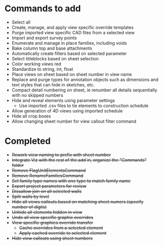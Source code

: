 # Commands to add

+ Select all
+ Create, manage, and apply view specific override templates
+ Purge imported view specific CAD files from a selected view
+ Import and export survey points
+ Enumerate and manage in place families, including voids
+ Bake column top and base attachments
+ Automatically create filters based on selected parameter
+ Select titleblocks based on sheet selection
+ Color working views red
+ Standardize to string, int, float
+ Place views on sheet based on sheet number in view name
+ Replace and purge types for annotation objects such as dimensions and text styles that can hide in sketches, etc.
+ Compact detail numbering on sheet, ie renumber all details sequentially with no skipped numbers
+ Hide and reveal elements using parameter settings
    - Use imported .csv files to tie elements to construction schedule
+ Allow generation of 4D views using imported schedule
+ Hide all crop boxes
+ Allow changing sheet number for view callout filter command

# Completed

+ ~~Rework view naming to prefix with sheet number~~
+ ~~Integrate Viz with the rest of the add in, organize the "Commands" folder~~
+ ~~Remove FlagUnitElementsCommand~~
+ ~~Remove RenameFamiliesCommand~~
+ ~~Set family type names with one type to match family name~~
+ ~~Export project parameters for review~~
+ ~~Dissallow join on all selected walls~~
+ ~~Split walls by level~~
+ ~~Hide all views callouts based on matching sheet numers (specify number of digits)~~
+ ~~Unhide all elements hidden in view~~
+ ~~Undo all view specific graphic overrides~~
+ ~~View specific graphics override transfer~~
    - ~~Cache overrides from a selected element~~
    - ~~Apply cached override to selected element~~
+ ~~Hide view callouts using sheet numbers~~